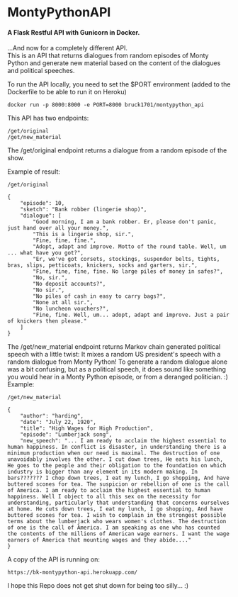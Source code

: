 # MontyPythonAPI
#### A Flask Restful API with Gunicorn in Docker. 
 ...And now for a completely different API. <br> 
This is an API that returns dialogues from random episodes of Monty Python and generate new material based on the content of the dialogues and political speeches.
 
To run the API locally, you need to set the $PORT environment (added to the Dockerfile to be able to run it on Heroku)
```
docker run -p 8000:8000 -e PORT=8000 bruck1701/montypython_api 
```
This API has two endpoints: 
```
/get/original
/get/new_material
```
The /get/original endpoint returns a dialogue from a random episode of the show.

Example of result:
```
/get/original 
```
```
{
    "episode": 10,
    "sketch": "Bank robber (lingerie shop)",
    "dialogue": [
        "Good morning, I am a bank robber. Er, please don't panic, just hand over all your money.",
        "This is a lingerie shop, sir.",
        "Fine, fine, fine.",
        "Adopt, adapt and improve. Motto of the round table. Well, um ... what have you got?",
        "Er, we've got corsets, stockings, suspender belts, tights, bras, slips, petticoats, knickers, socks and garters, sir.",
        "Fine, fine, fine, fine. No large piles of money in safes?",
        "No, sir.",
        "No deposit accounts?",
        "No sir.",
        "No piles of cash in easy to carry bags?",
        "None at all sir.",
        "No luncheon vouchers?",
        "Fine, fine. Well, um... adopt, adapt and improve. Just a pair of knickers then please."
    ]
}
```


The /get/new_material endpoint returns Markov chain generated political speech with a little twist: It mixes a random US president's speech with a random dialogue from Monty Python! To generate a random dialogue alone was a bit confusing, but as a political speech, it does sound like something you would hear in a Monty Python episode, or from a deranged politician. :)
Example:
```
/get/new_material
```
```
{
    "author": "harding",
    "date": "July 22, 1920",
    "title": "High Wages for High Production",
    "episode": "Lumberjack song",
    "new_speech": "... I am ready to acclaim the highest essential to human happiness. In conflict is disaster, in understanding there is a minimum production when our need is maximal. The destruction of one unavoidably involves the other. I cut down trees, He eats his lunch, He goes to the people and their obligation to the foundation on which industry is bigger than any element in its modern making. In bars??????? I chop down trees, I eat my lunch, I go shopping, And have buttered scones for tea. The suspicion or rebellion of one is the call of America. I am ready to acclaim the highest essential to human happiness. Well I object to all this sex on the necessity for understanding, particularly that understanding that concerns ourselves at home. He cuts down trees, I eat my lunch, I go shopping, And have buttered scones for tea. I wish to complain in the strongest possible terms about the lumberjack who wears women's clothes. The destruction of one is the call of America. I am speaking as one who has counted the contents of the millions of American wage earners. I want the wage earners of America that mounting wages and they abide...."
}
```

A copy of the API is running on: 
```
https://bk-montypython-api.herokuapp.com/
```

I hope this Repo does not get shut down for being too silly... :)
